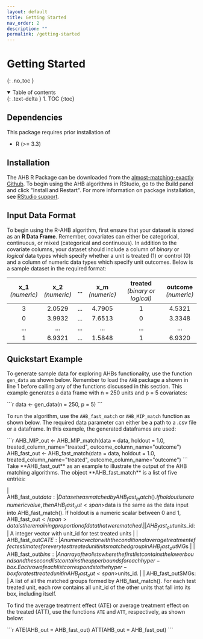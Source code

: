 ```yaml
---
layout: default
title: Getting Started
nav_order: 2
description: ""
permalink: /getting-started
---
```


# Getting Started
{: .no_toc }

<details open markdown="block">
  <summary>
    Table of contents
  </summary>
  {: .text-delta }
1. TOC
{:toc}
</details>

## Dependencies
This package requires prior installation of
- R (>= 3.3)

## Installation
The AHB R Package can be downloaded from the [almost-matching-exactly Github](https://github.com/almost-matching-exactly/AHB-R-package). To begin using the AHB algorithms in RStudio, go to the Build panel and click "Install and Restart". For more information on package installation, see [RStudio support](https://support.rstudio.com/hc/en-us/articles/200486508-Building-Testing-and-Distributing-Packages).

## Input Data Format
To begin using the R-AHB algorithm, first ensure that your dataset is stored as an **R Data Frame**. Remember, covariates can either be categorical, continuous, or mixed (categorical and continuous). In addition to the covariate columns, your dataset should include a column of *binary* or *logical* data types which specify whether a unit is treated (1) or control (0) and a column of numeric data types which specify unit outcomes. Below is a sample dataset in the required format:

| x_1<br/><span style="font-weight: normal">*(numeric)*</span> | x_2<br/><span style="font-weight: normal">*(numeric)*</span> | ... | x_m<br/><span style="font-weight: normal">*(numeric)*</span> | treated<br/><span style="font-weight: normal">*(binary or logical)*</span> | outcome<br/><span style="font-weight: normal">*(numeric)*</span> |
|:-------------:|:-------------:|:---:|:-------------:|:---------------------------:|:-----------------:|
|       3       |     2.0529    | ... |     4.7905    |              1              |       4.5321      |
|       0       |     3.9932    | ... |     7.6513    |              0              |       3.3348      |
|      ...      |      ...      | ... |      ...      |             ...             |        ...        |
|       1       |     6.9321    | ... |     1.5848    |              1              |       6.9320      |

## Quickstart Example
To generate sample data for exploring AHBs functionality, use the function `gen_data` as shown below. 
Remember to load the `AHB` package a shown in line 1 before calling any of the functions discussed 
in this section. This example generates a data frame with n = 250 units and p = 5 covariates:
<div class="code-example" markdown="1">
```r
data <- gen_data(n = 250, p = 5)
```
</div>

To run the algorithm, use the `AHB_fast_match` or `AHB_MIP_match` function as shown below. The required data parameter can 
either be a path to a .csv file or a dataframe. In this example, the generated dataframes are used:
<div class="code-example" markdown="1">
```r
AHB_MIP_out <- AHB_MIP_match(data = data, holdout = 1.0, treated_column_name="treated", outcome_column_name="outcome")
AHB_fast_out <- AHB_fast_match(data = data, holdout = 1.0, treated_column_name="treated", outcome_column_name="outcome")
```
</div>
Take **AHB_fast_out** as an example to illustrate the output of the AHB matching algorithms. The object **AHB_fast_match** is a list of five entries:

| AHB_fast_out$data:     | Data set was matched by AHB_fast_match(). If holdout is not a numeric value, then AHB_fast_out<span>$</span>data is the same as the data input into AHB_fast_match(). If holdout is a numeric scalar between 0 and 1, AHB_fast_out<span>$</span>data is the remaining proportion of data that were matched. |
| AHB_fast_out$units_id: | A integer vector with unit_id for test treated units                                                                                                                                                                                                                             |
| AHB_fast_out$CATE:     | A numeric vector with the conditional average treatment effect estimates for every test treated unit in its matched group in AHB_fast_out$MGs                                                                                                                                    |
| AHB_fast_out$bins:     | An array of two lists where the first list contains the lower bounds and the second list contains the upper bounds for each hyper-box. Each row of each list corresponds to the hyper-box for a test treated unit in AHB_fast_out<span>$</span>units_id. |
| AHB_fast_out$MGs:      | A list of all the matched groups formed by AHB_fast_match(). For each test treated unit, each row contains all unit_id of the other units that fall into its box, including itself. 

To find the average treatment effect (ATE) or average treatment effect on the treated (ATT), use 
the functions `ATE` and `ATT`, respectively, as shown below:
<div class="code-example" markdown="1">
```r
ATE(AHB_out = AHB_fast_out)
ATT(AHB_out = AHB_fast_out)
```
</div>